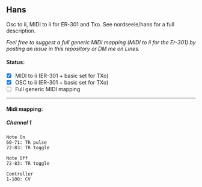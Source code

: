 ## Hans

Osc to ii, MIDI to ii for ER-301 and Txo.
See nordseele/hans for a full description.


*Feel free to suggest a full generic MIDI mapping (MIDI to ii for the Er-301) by posting an issue in this repository or DM me on Lines.*

#### Status:
- [x] MIDI to ii (ER-301 + basic set for TXo)
- [x] OSC to ii (ER-301 + basic set for TXo)
- [ ] Full generic MIDI mapping 

*******************************************

#### Midi mapping:

##### Channel 1

    Note On
    60-71: TR pulse
    72-83: TR toggle

    Note Off 
    72-83: TR toggle

    Controller 
    1-100: CV